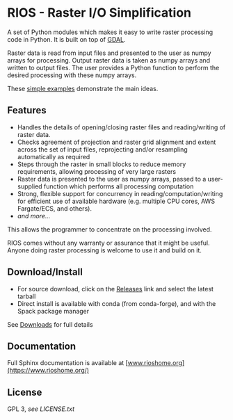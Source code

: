 # RIOS - Raster I/O Simplification
A set of Python modules which makes it easy to write raster processing code in Python. It is built on top of [GDAL](https://www.gdal.org).

Raster data is read from input files and presented to the user as numpy arrays for processing. Output raster data is taken as numpy arrays and written to output files. The user provides a Python function to perform the desired processing with these numpy arrays.

These [simple examples](https://www.rioshome.org/en/latest/applierexamples.html) demonstrate the main ideas.

## Features
- Handles the details of opening/closing raster files and reading/writing of raster data.
- Checks agreement of projection and raster grid alignment and extent across the set of input files, reprojecting and/or resampling automatically as required
- Steps through the raster in small blocks to reduce memory requirements, allowing processing of very large rasters
- Raster data is presented to the user as numpy arrays, passed to a user-supplied function which performs all processing computation
- Strong, flexible support for concurrency in reading/computation/writing for efficient use of available hardware (e.g. multiple CPU cores, AWS Fargate/ECS, and others).
- *and more...*

This allows the programmer to concentrate on the processing involved.

RIOS comes without any warranty or assurance that it might be useful. Anyone doing raster processing is welcome to use it and build on it.

## Download/Install
- For source download, click on the [Releases](https://github.com/ubarsc/rios/releases) link and select the latest tarball
- Direct install is available with conda (from conda-forge), and with the Spack package manager

See [Downloads](https://www.rioshome.org/en/latest/#downloads) for full details

## Documentation
Full Sphinx documentation is available at [www.rioshome.org](https://www.rioshome.org/)

## License
GPL 3, *see LICENSE.txt* 
